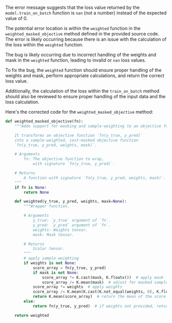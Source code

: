 The error message suggests that the loss value returned by the `model.train_on_batch` function is `nan` (not a number) instead of the expected value of 0.

The potential error location is within the `weighted` function in the `weighted_masked_objective` method defined in the provided source code. The error is likely occurring because there is an issue with the calculation of the loss within the `weighted` function.

The bug is likely occurring due to incorrect handling of the weights and mask in the `weighted` function, leading to invalid or `nan` loss values.

To fix the bug, the `weighted` function should ensure proper handling of the weights and mask, perform appropriate calculations, and return the correct loss value.

Additionally, the calculation of the loss within the `train_on_batch` method should also be reviewed to ensure proper handling of the input data and the loss calculation.

Here's the corrected code for the `weighted_masked_objective` method:

```python
def weighted_masked_objective(fn):
    """Adds support for masking and sample-weighting to an objective function.

    It transforms an objective function `fn(y_true, y_pred)`
    into a sample-weighted, cost-masked objective function
    `fn(y_true, y_pred, weights, mask)`.

    # Arguments
        fn: The objective function to wrap,
            with signature `fn(y_true, y_pred)`.

    # Returns
        A function with signature `fn(y_true, y_pred, weights, mask)`.
    """
    if fn is None:
        return None

    def weighted(y_true, y_pred, weights, mask=None):
        """Wrapper function.

        # Arguments
            y_true: `y_true` argument of `fn`.
            y_pred: `y_pred` argument of `fn`.
            weights: Weights tensor.
            mask: Mask tensor.

        # Returns
            Scalar tensor.
        """
        # apply sample weighting
        if weights is not None:
            score_array = fn(y_true, y_pred)
            if mask is not None:
                score_array *= K.cast(mask, K.floatx())  # apply mask
                score_array /= K.mean(mask)  # adjust for masked samples
            score_array *= weights  # apply weights
            score_array /= K.mean(K.cast(K.not_equal(weights, 0), K.floatx()))  # adjust for weighted samples
            return K.mean(score_array)  # return the mean of the score array
        else:
            return fn(y_true, y_pred)  # if weights not provided, return the original function value

    return weighted
```